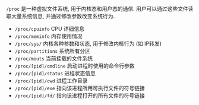 `/proc` 是一种虚拟文件系统, 用于内核态和用户态的通信. 用户可以通过这些文件读取大量系统信息, 并通过修改参数改变系统行为.

- `/proc/cpuinfo` CPU 详细信息
- `/proc/meminfo` 内存使用情况
- `/proc/sys/` 内核各种参数和状态, 用于修改内核行为 (如 IP转发)
- `/proc/partitions` 系统所有分区
- `/proc/mouts` 当前挂载的文件系统
- `/proc/[pid]/cmdline` 启动进程时使用的命令行参数
- `/proc/[pid]/status` 进程状态信息
- `/proc/[pid]/cwd` 进程工作目录
- `/proc/[pid]/exe` 指向该进程所用可执行文件的符号链接
- `/proc/[pid]/fd/` 指向该进程打开的所有文件的符号链接